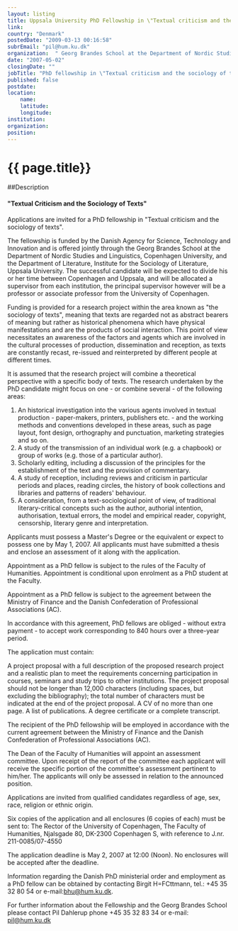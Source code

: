 ```yaml
---
layout: listing
title: Uppsala University PhD Fellowship in \"Textual criticism and the sociology of texts\"
link:
country: "Denmark"
postedDate: "2009-03-13 00:16:58"
subrEmail: "pil@hum.ku.dk"
organization:  " Georg Brandes School at the Department of Nordic Studies and Linguistics, Copenhagen University, and the Department of Literature, Institute for the Sociology of Literature, Uppsala University"
date: "2007-05-02"
closingDate: ""
jobTitle: "PhD fellowship in \"Textual criticism and the sociology of texts\""
published: false
postdate:
location:
	name: 
	latitude: 
	longitude: 
institution: 
organization: 
position: 
--- 
```



# {{ page.title}}


##Description
<h4>"Textual Criticism and the Sociology of Texts"</h4>

<p class="hft-paras">Applications are invited for a PhD fellowship in "Textual criticism and the
sociology of texts".</p>

<p class="hft-paras">The fellowship is funded by the Danish Agency for Science, Technology and
Innovation and is offered jointly through the Georg Brandes School at the
Department of Nordic Studies and Linguistics, Copenhagen University, and the
Department of Literature, Institute for the Sociology of Literature, Uppsala
University. The successful candidate will be expected to divide his or her
time between Copenhagen and Uppsala, and will be allocated a supervisor from
each institution, the principal supervisor however will be a professor or
associate professor from the University of Copenhagen.</p>

<p class="hft-paras">Funding is provided for a research project within the area known as "the
sociology of texts", meaning that texts are regarded not as abstract bearers
of meaning but rather as historical phenomena which have physical
manifestations and are the products of social interaction. This point of
view necessitates an awareness of the factors and agents which are involved
in the cultural processes of production, dissemination and reception, as
texts are constantly recast, re-issued and reinterpreted by different people
at different times.</p>

<p class="hft-paras">It is assumed that the research project will combine a theoretical
perspective with a specific body of texts. The research undertaken by the
PhD candidate might focus on one - or combine several - of  the following
areas:</p>

<ol>
	 <li>An historical investigation into the various agents involved in textual
production - paper-makers, printers, publishers etc. - and the working
methods and conventions developed in these areas, such as page layout, font
design, orthography and punctuation, marketing strategies and so on.</li>

<li>A study of the transmission of an individual work (e.g. a chapbook) or
group of works (e.g. those of a particular author).</li>

<li>Scholarly editing, including a discussion of the principles for the
establishment of the text and the provision of commentary.</li>

<li>A study of reception, including reviews and criticism in particular
periods and places, reading circles, the history of book collections and
libraries and patterns of readers' behaviour.</li>

<li>A consideration, from a text-sociological point of view, of traditional
literary-critical concepts such as the author, authorial intention,
authorisation, textual errors, the model and empirical reader, copyright,
censorship, literary genre and interpretation.</li>
</ol>

<p class="hft-paras">Applicants must possess a Master's Degree or the equivalent or expect to
possess one by May 1, 2007. All applicants must have submitted a thesis and
enclose an assessment of it along with the application.</p>

<p class="hft-paras">Appointment as a PhD fellow is subject to the rules of the Faculty of
Humanities. Appointment is conditional upon enrolment as a PhD student at
the Faculty.</p>

<p class="hft-paras">Appointment as a PhD fellow is subject to the agreement between the Ministry
of Finance and the Danish Confederation of Professional Associations (AC).</p>

<p class="hft-paras">In accordance with this agreement, PhD fellows are obliged - without extra
payment - to accept work corresponding to 840 hours over a three-year
period.</p>

<p class="hft-paras">The application must contain:</p>

<p class="hft-paras">A project proposal with a full description of the proposed research project
and a realistic plan to meet the requirements concerning participation in
courses, seminars and study trips to other
institutions. The project proposal should not be longer than
12,000 characters (including spaces, but excluding the bibliography); the
total number of characters must be indicated at the end of the project
proposal.
A CV of no more than one page.
A list of publications.
A degree certificate or a complete transcript.</p>

<p class="hft-paras">The recipient of the PhD fellowship will be employed in accordance with the
current agreement between the Ministry of Finance and the Danish
Confederation of Professional Associations (AC).</p>

<p class="hft-paras">The Dean of the Faculty of Humanities will appoint an assessment committee.
Upon receipt of the report of the committee each applicant will receive the
specific portion of the committee's assessment pertinent to him/her. The
applicants will only be assessed in relation to the announced position.</p>

<p class="hft-paras">Applications are invited from qualified candidates regardless of age, sex,
race, religion or ethnic origin.</p>

<p class="hft-paras">Six copies of the application and all enclosures (6 copies of each) must be
sent to: The Rector of the University of Copenhagen, The Faculty of
Humanities, Njalsgade 80, DK-2300 Copenhagen S, with reference to J.nr.
211-0085/07-4550</p>

<p class="hft-paras">The application deadline is May 2, 2007 at 12:00 (Noon). No enclosures will
be accepted after the deadline.</p>

<p class="hft-paras">Information regarding the Danish PhD ministerial order and employment as a
PhD fellow can be obtained by contacting Birgit H=FCttmann, tel.:
+45 35 32 80 54 or e-mail:<a href="mailto:bhu@hum.ku.dk" class="hft-email">bhu@hum.ku.dk</a>.</p>

<p class="hft-paras">For further information about the Fellowship and the Georg Brandes School
please contact Pil Dahlerup phone +45 35 32 83 34 or e-mail: <a href="mailto:pil@hum.ku.dk" class="hft-email">pil@hum.ku.dk</a></p>
